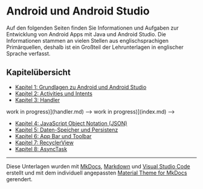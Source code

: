 #  Android und Android Studio

<!-- Stand: 2019-03-18 -->

Auf den folgenden Seiten finden Sie Informationen und Aufgaben zur Entwicklung von Android Apps mit Java und Android Studio.
Die Informationen stammen an vielen Stellen aus englischsprachigen Primärquellen, deshalb ist ein Großteil der Lehrunterlagen in englischer Sprache verfasst.

<!-- ## Allgemeine Informationen

* [Vorbereitung](vorbereitung.md)
* [Anforderungen an die zu entwickelnde Webanwendung](anforderungen.md) -->

## Kapitelübersicht

* [Kapitel 1: Grundlagen zu Android und Android Studio](grundlagen.md) 
* [Kapitel 2: Activities und Intents](activities.md) 
* [Kapitel 3: Handler](handler.md) 
<!-- * [Kapitel 3: Handling User Interface Events (--> work in progress)](handler.md)  -->
<!-- * [Kapitel 4: Layouts (--> work in progress)](index.md)  -->
* [Kapitel 4: JavaScript Object Notation (JSON)](json.md) 
* [Kapitel 5: Daten-Speicher und Persistenz](data_storage.md) 
* [Kapitel 6: App Bar und Toolbar](actionbar.md) 
* [Kapitel 7: RecyclerView](recycler_view.md) 
* [Kapitel 8: AsyncTask](asynctask.md) 


----
Diese Unterlagen wurden mit [MkDocs](http://mkdocs.org), [Markdown](https://en.wikipedia.org/wiki/Markdown) und [Visual Studio Code](https://code.visualstudio.com/) erstellt und mit dem individuell angepassten [Material Theme for MkDocs](https://squidfunk.github.io/mkdocs-material/) gerendert.
